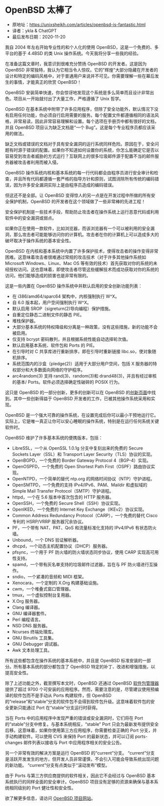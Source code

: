 # OpenBSD 太棒了

- 原地址：<https://unixsheikh.com/articles/openbsd-is-fantastic.html>
- 译者：ykla & ChatGPT
- 最后发布日期：2020-11-20

我自 2004 年左右开始专业性的和个人化的使用 OpenBSD，这是一个免费的、多平台的基于 4.4BSD 的类 Unix 操作系统。今天我将分享一些我的经验。

在准备这篇文章时，我意识到很难充分赞扬 OpenBSD 的开发者。这是因为 OpenBSD 非常独特，我认为它相当令人惊叹。它的"辉煌"大部分隐藏在开发者的设计和特定的编码风格中，对于普通用户来说并不可见。你需要理解一些在幕后发生的事情，才能真正的欣赏 OpenBSD！

OpenBSD 安装简单快速，你会惊讶地发现这个系统是多么简单而且设计非常出色。项目从一开始就付出了大量工作，严格遵循了 Unix 哲学。

OpenBSD 在基本系统中附带了许多应用程序，但除了安全功能外，默认情况下没有启用任何功能，你必须自行启用需要的服务。每个配置文件都遵循相同的语法风格，非常易读，因此非常容易理解和设置。每个选项在手册页中都有很好的文档，并且 OpenBSD 项目认为缺乏文档是“一个 Bug”。这是每个专业程序员都应该采用的做法。

缺乏文档或错误的文档对于具有安全漏洞的运行系统同样危险。原因在于，安全问题有时源于错误的配置。如果你不知道如何设置你的系统，你怎么能确定它是否以容易受到攻击者威胁的方式运行？互联网上的很多垃圾邮件源于配置不当的邮件服务器被攻击者利用而被入侵。

OpenBSD 操作系统内核和基本系统的每一行代码都会由程序员进行安全审计和检查，并且所有代码都遵循一套严格的指导方针和原则，试图消除所有传统的编码错误，因为许多安全漏洞实际上是由程序员造成的编码错误。

但这还不是全部。让 OpenBSD 变得惊人的另一点是在开发过程中所做的所有安全保护机制，OpenBSD 的开发者在这个领域做了一些非常棒的先进工程！

安全保护机制是一些技术手段，帮助防止攻击者在操作系统上运行恶意代码或利用软件中的安全漏洞或弱点。

如果你正在使用一款软件，比如浏览器，而该浏览器有一个可以被利用的安全漏洞，那么攻击者可能能够访问你的计算机。攻击者在你的计算机上可以造成多大的破坏取决于操作系统的基本安全性。

OpenBSD 在内核和基本系统中内置了许多保护技术，使得攻击者的操作变得非常困难。这意味着攻击者很难通过常规的攻击技术（对于许多其他操作系统如 Microsoft Windows、Linux、Mac OS 等有效的技术）首先获取对你的系统的未经授权访问。这也意味着，即使攻击者尽管这些缓解技术而成功获取对你的系统的访问，他们能够造成的损害也是非常有限的。

这是一些内置在 OpenBSD 操作系统中并默认启用的安全创新功能列表：

- 在 i386/amd64/sparc64 架构中，内核强制执行 W^X。
- 自 6.0 版本起，用户空间强制执行 W^X。
- 默认启用 SROP（sigreturn(2)导向编程）保护措施。
- 自重定位静态二进制文件的静态 PIE。
- 堆栈保护器。
- 大部分基本系统的特权降级和分离是一种政策，没有这些措施，新的功能不会被启用。
- 仅支持 bcrypt 密码散列，并且根据系统性能自动选择轮次值。
- 默认启用基本系统、软件包和 Ports 的 PIE。
- 在引导时对 C 共享库进行重新排序，即在引导时重新链接 libc.so，使对象随机排序。
- 系统范围内的沙盒（pledge(2)）适用于大部分用户空间，包括 X 服务器的特权部分和大多数面向网络的守护程序。
- arc4random(3) 支持 rand(3)、random(3)和 drand48(3)，并且有经过审核的基本/ Ports。软件必须选择确定性破碎的 POSIX 行为。

这只是 OpenBSD 的一部分创新，更多的创新可以在 OpenBSD 的[创新页面](https://www.openbsd.org/innovations.html)中找到。其中一些创新得益于 OpenBSD 开发者的工作，已被其他操作系统采用和实现。

OpenBSD 是一个强大可靠的操作系统，在设置完成后你可以最小干预地运行它。实际上，它是唯一真正让你可以安心睡眠的操作系统，特别是在运行任何系统关键软件时。

OpenBSD 维护了许多基本系统的便携版本，包括：

- LibreSSL，一个从 OpenSSL 1.0.1g 分支中复刻出来的免费的 Secure Sockets Layer（SSL）和 Transport Layer Security（TLS）协议的实现。
- OpenBGPD，一个免费的 Border Gateway Protocol 4（BGP-4）实现。
- OpenOSPFD，一个免费的 Open Shortest Path First（OSPF）路由协议实现。
- OpenNTPD，一个简单的替代 ntp.org 的网络时间协议（NTP）守护进程。
- OpenSMTPD，一个免费的支持 IPv4/IPv6、PAM、Maildir 和虚拟域的 Simple Mail Transfer Protocol（SMTP）守护进程。
- httpd，一个在 5.6 版本中首次包含的 HTTP 服务器。
- OpenSSH，一个免费的 Secure Shell（SSH）协议实现。
- OpenIKED，一个免费的 Internet Key Exchange（IKEv2）协议实现。
- Common Address Redundancy Protocol（CARP），一个免费的替代 Cisco 专利的 HSRP/VRRP 服务器冗余协议。
- PF，一个带有 NAT、PAT、QoS 和流量标准化支持的 IPv4/IPv6 有状态防火墙。
- Unbound，一个 DNS 验证解析器。
- dhcpd，一个动态主机配置协议（DHCP）服务器。
- pfsync，一个用于 PF 防火墙的防火墙状态同步协议，使用 CARP 实现高可用性支持。
- spamd，一个带有灰名单支持的垃圾邮件过滤器，旨在与 PF 防火墙进行互操作。
- sndio，一个紧凑的音频和 MIDI 框架。
- Xenocara，一个定制的 X.Org 构建基础设施。
- cwm，一个堆叠式窗口管理器。
- tmux，一个虚拟控制台复用器。
- X.Org 服务器。
- Clang 编译器。
- GNU 编译器套件。
- Perl 编程语言。
- NSD DNS 服务器。
- Ncurses 终端处理库。
- GNU Binutils 工具集。
- GNU Debugger 调试器。
- Awk 文本处理工具。

所有这些都包含在操作系统的基本系统中，并且是 OpenBSD 标准安装的一部分。所有基本系统的部分都包含了 OpenBSD 特定的补丁、改进和增强措施，以提高安全性。

除了上述功能之外，截至撰写本文时，OpenBSD 还通过 OpenBSD [软件包管理器](https://www.openbsd.org/faq/faq15.html)提供了超过 9700 个可安装的应用程序。然而，需要注意的是，尽管建议使用预编译的软件包而不是手动从 Ports 构建软件，但 OpenBSD 的“release”和“stable”分支的软件包不会得到软件包升级。这意味着软件包的安全更新只能通过 Port 在“stable”分支运行时获得。

当在 Ports 中的应用程序中发现严重的错误或安全漏洞时，它们将在 Port 的“stable”分支中修复。与基本系统相反，“stable” Port 只会为最新发布提供安全后移。这意味着，如果你使用第三方应用程序，你需要检查正确的 Port 分支，并手动构建软件。可以使用 CVS 来保持 Port 的最新状态，并可以订阅 ports-changes 邮件列表以接收与 Port 中应用程序相关的安全公告。

另一个非常有效的解决方案是运行 OpenBSD 的“current”分支。 “current”分支是活跃开发发生的地方，但开发人员非常谨慎，不会引入可能会导致系统出现问题的新功能。 “current”分支有点类似于“滚动发布”模型。

由于 Ports 与第三方供应商提供的软件相关，因此它不会经过与 OpenBSD 基本系统执行的同样全面的安全审计。OpenBSD 项目没有足够的资源来确保与基本系统相同级别的 Port 健壮性和安全性。

欲了解更多信息，请访问 [OpenBSD 项目网站](https://www.openbsd.org/)。
